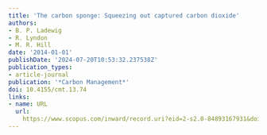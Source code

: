 ```yaml
---
title: 'The carbon sponge: Squeezing out captured carbon dioxide'
authors:
- B. P. Ladewig
- R. Lyndon
- M. R. Hill
date: '2014-01-01'
publishDate: '2024-07-20T10:53:32.237538Z'
publication_types:
- article-journal
publication: '*Carbon Management*'
doi: 10.4155/cmt.13.74
links:
- name: URL
  url: 
    https://www.scopus.com/inward/record.uri?eid=2-s2.0-84893167931&doi=10.4155%2fcmt.13.74&partnerID=40&md5=1b31ef6f4fbb50c292647cf18350f4e9
---
```

